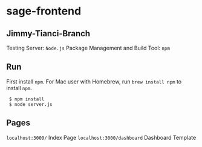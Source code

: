 # sage-frontend

## Jimmy-Tianci-Branch
Testing Server:  `Node.js`
Package Management and Build Tool: `npm`

## Run
First install `npm`. For Mac user with Homebrew, run `brew install npm` to install `npm`.
```
 $ npm install
 $ node server.js
```

## Pages
`localhost:3000/` Index Page
`localhost:3000/dashboard` Dashboard Template
